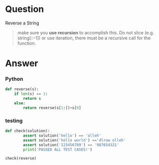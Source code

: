 # Question
Reverse a String
> make sure you **use recursion** to accomplish this. Do not slice (e.g. string[::-1]) or use iteration, there must be a recursive call for the function.

# Answer
### Python
```python
def reverse(s):
    if len(s) == 1:
        return s
    else:
        return reverse(s[1:])+s[0]
```

### testing

```python
def check(solution):
        assert solution('hello') == 'olleh'
        assert solution('hello world') =='dlrow olleh'
        assert solution('123456789') == '987654321'
        print('PASSED ALL TEST CASES!')

check(reverse)
```